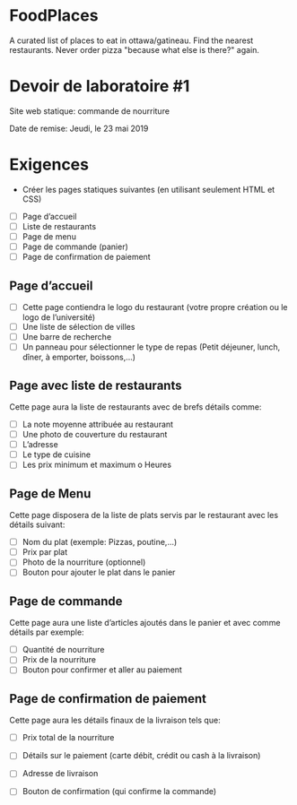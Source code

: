 # FoodPlaces

A curated list of places to eat in ottawa/gatineau. Find the nearest restaurants. Never order pizza "because what else is there?" again.

# Devoir de laboratoire #1
Site web statique: commande de nourriture

Date de remise: Jeudi, le 23 mai 2019

# Exigences
- Créer les pages statiques suivantes (en utilisant seulement HTML et CSS)
- [ ] Page d’accueil
- [ ] Liste de restaurants
- [ ] Page de menu
- [ ] Page de commande (panier)
- [ ] Page de confirmation de paiement

## Page d’accueil
- [ ] Cette page contiendra le logo du restaurant (votre propre création ou le logo de l’université)
- [ ] Une liste de sélection de villes
- [ ] Une barre de recherche
- [ ] Un panneau pour sélectionner le type de repas (Petit déjeuner, lunch, dîner, à emporter,
boissons,...)

## Page avec liste de restaurants
Cette page aura la liste de restaurants avec de brefs détails comme: 
- [ ] La note moyenne attribuée au restaurant
- [ ] Une photo de couverture du restaurant
- [ ] L’adresse
- [ ] Le type de cuisine
- [ ] Les prix minimum et maximum o Heures

## Page de Menu
Cette page disposera de la liste de plats servis par le restaurant avec les détails suivant: 
- [ ] Nom du plat (exemple: Pizzas, poutine,...)
- [ ] Prix par plat
- [ ] Photo de la nourriture (optionnel)
- [ ] Bouton pour ajouter le plat dans le panier

## Page de commande
Cette page aura une liste d’articles ajoutés dans le panier et avec comme détails par exemple: 
- [ ] Quantité de nourriture
- [ ] Prix de la nourriture
- [ ] Bouton pour confirmer et aller au paiement

## Page de confirmation de paiement
Cette page aura les détails finaux de la livraison tels que: 
- [ ] Prix total de la nourriture
- [ ] Détails sur le paiement (carte débit, crédit ou cash à la livraison) 
- [ ] Adresse de livraison
- [ ] Bouton de confirmation (qui confirme la commande)


